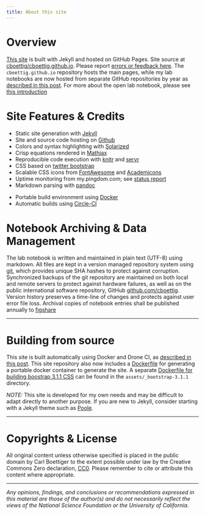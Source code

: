 ```yaml
---
title: About this site
---
```


<!--
[![Build Status](http://server.carlboettiger.info:88/api/badge/github.com/cboettig/cboettig.github.io/status.svg?branch=master)](http://server.carlboettiger.info:88/github.com/cboettig/cboettig.github.io)
-->


Overview
========

[This site](http://carlboettiger.info) is built with Jekyll and hosted on GitHub Pages. Site source at
[cboettig/cboettig.github.io](http://github.com/cboettig/cboettig.github.io).
Please report [errors or feedback
here](https://github.com/cboettig/cboettig.github.io/issues). The
`cboettig.github.io` repository hosts the main pages,
while my lab notebooks are now hosted from separate
GitHub repositories by year as [described in this
post](http://www.carlboettiger.info/2015/01/01/notebook-maintenance-and-scaling.html).
For more about the open lab notebook, please see [this introduction](http://www.carlboettiger.info/2012/09/28/Welcome-to-my-lab-notebook.html)

Site Features & Credits
=======================

* Static site generation with [Jekyll](https://github.com/jekyll/jekyll)
* Site and source code hosting on [Github](https://github.com/)
* Colors and syntax highlighting with [Solarized](http://ethanschoonover.com/solarized)
* Crisp equations rendered in [Mathjax](http://www.mathjax.org/)
* Reproducible code execution with [knitr](http://yihui.name/knitr/) and [servr](http://github.com/yihui/servr)
* CSS based on [twitter bootstrap](http://getbootstrap.com)
* Scalable CSS icons from [FontAwesome](http://fortawesome.github.com/Font-Awesome) and [Academicons](https://github.com/jpswalsh/academicons)
* Uptime monitoring from my.pingdom.com; see [status report](http://stats.pingdom.com/fy1sae94ydyi/616612)
* Markdown parsing with [pandoc](http://johnmacfarlane.net/pandoc/)
- Portable build environment using [Docker](https://docker.com)
- Automatic builds using [Circle-CI](https://circleci.com)


Notebook Archiving & Data Management
====================================

The lab notebook is written and maintained in plain text (UTF-8) using
markdown. All files are kept in a version managed repository system using
[git](http://git-scm.com/), which provides unique SHA hashes to protect
against corruption. Synchronized backups of the git repository are
maintained on both local and remote servers to protect against
hardware failures, as well as on the public international software
repository, GitHub [github.com/cboettig](https://github.com/cboettig).
Version history preserves a time-line of changes and protects against
user error file loss.  Archival copies of notebook entries shall be published
annually to [figshare](http://figshare.com)


-----------------------------------------------------

Building from source
====================

This site is built automatically using
Docker and Drone CI, as [described in this
post](http://www.carlboettiger.info/2015/01/07/automated-knitr-in-jekyll.html).
This site repository also now includes a
[Dockerfile](https://github.com/cboettig/labnotebook/tree/master/Dockerfile)
for generating a portable docker container to generate
the site. A separate [Dockerfile for building boostrap 3.1.1
CSS](https://github.com/cboettig/labnotebook/tree/master/assets/_bootstrap-3.1.1/Dockerfile)
can be found in the `assets/_bootstrap-3.1.1` directory.

_NOTE:_ This site is developed for my own needs and may be difficult to
adapt directly to another purpose.  If you are new to Jekyll, consider
starting with a Jekyll theme such as [Poole](http://getpoole.com/).


-----------------------------------------------------------------------------------------------------------

Copyrights & License
====================

All original content unless otherwise specified is placed
in the public domain by Carl Boettiger to the extent
possible under law by the Creative Commons Zero declaration,
[CC0](http://creativecommons.org/publicdomain/zero/1.0/).  Please remember
to cite or attribute this content where appropriate.

---------------------------------------------------------------------------------------------------------------

*Any opinions, findings, and conclusions or recommendations expressed
in this material are those of the author(s) and do not necessarily
reflect the views of the National Science Foundation or the University
of California.*


